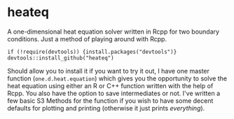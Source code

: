 # heateq

A one-dimensional heat equation solver written in Rcpp for two boundary conditions.  Just a method of playing around with Rcpp.

    if (!require(devtools)) {install.packages("devtools")}
    devtools::install_github("heateq")

Should allow you to install it if you want to try it out, I have one master function (`one.d.heat.equation`) which gives you the opportunity to solve the heat equation using either an R or C++ function written with the help of Rcpp.  You also have the option to save intermediates or not.  I've written a few basic S3 Methods for the function if you wish to have some decent defaults for plotting and printing (otherwise it just prints *everything*).
